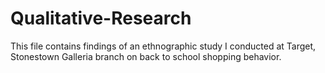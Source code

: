 # Qualitative-Research
This file contains findings of an ethnographic study I conducted at Target, Stonestown Galleria branch on back to school shopping behavior.
